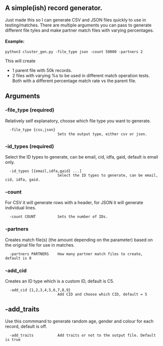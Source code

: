 ## A simple(ish) record generator.

Just made this so I can generate CSV and JSON files quickly to use in testing/matches. There are multiple arguments you can pass to generate different file tyles and make partner match files with varying percentages.

#### Example:
```
python3 cluster_gen.py -file_type json -count 50000 -partners 2
```
This will create 
- 1 parent file with 50k records.
- 2 files with varying %s to be used in different match operation tests. Both with a different percentage match rate vs the parent file.
   
   
   
## Arguments
### -file_type (required)
Relatively self explanatory, choose which file type you want to generate.
``` 
  -file_type {csv,json}
                        Sets the output type, either csv or json.
```
### -id_types (required)
Select the ID types to generate, can be email, cid, idfa, gaid, default is email only.
``` 
  -id_types [{email,idfa,gaid} ...]
                        Select the ID types to generate, can be email, cid, idfa, gaid.
```
### -count
For CSV it will generate rows with a header, for JSON it will generate individual lines.
```
  -count COUNT          Sets the number of IDs.
```
### -partners
Creates match file(s) (the amount depending on the parameter) based on the original file for use in matches.
```
  -partners PARTNERS    How many partner match files to create, default is 0
```
### -add_cid 
Creates an ID type which is a custom ID, default is C5.
```
  -add_cid {1,2,3,4,5,6,7,8,9}
                        Add CID and choose which CID, default = 5
```
## -add_traits
Use this commmand to generate random age, gender and colour for each record, default is off.
```
  -add_traits           Add traits or not to the output file. Default is true
```

